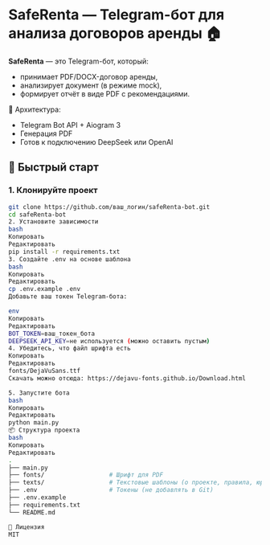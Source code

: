 # SafeRenta — Telegram-бот для анализа договоров аренды 🏠

**SafeRenta** — это Telegram-бот, который:
- принимает PDF/DOCX-договор аренды,
- анализирует документ (в режиме mock),
- формирует отчёт в виде PDF с рекомендациями.

🧠 Архитектура:
- Telegram Bot API + Aiogram 3
- Генерация PDF
- Готов к подключению DeepSeek или OpenAI

## 🚀 Быстрый старт

### 1. Клонируйте проект

```bash
git clone https://github.com/ваш_логин/safeRenta-bot.git
cd safeRenta-bot
2. Установите зависимости
bash
Копировать
Редактировать
pip install -r requirements.txt
3. Создайте .env на основе шаблона
bash
Копировать
Редактировать
cp .env.example .env
Добавьте ваш токен Telegram-бота:

env
Копировать
Редактировать
BOT_TOKEN=ваш_токен_бота
DEEPSEEK_API_KEY=не используется (можно оставить пустым)
4. Убедитесь, что файл шрифта есть
Копировать
Редактировать
fonts/DejaVuSans.ttf
Скачать можно отсюда: https://dejavu-fonts.github.io/Download.html

5. Запустите бота
bash
Копировать
Редактировать
python main.py
📦 Структура проекта
bash
Копировать
Редактировать
.
├── main.py
├── fonts/                  # Шрифт для PDF
├── texts/                  # Текстовые шаблоны (о проекте, правила, юрист)
├── .env                    # Токены (не добавлять в Git)
├── .env.example
├── requirements.txt
└── README.md

📄 Лицензия
MIT